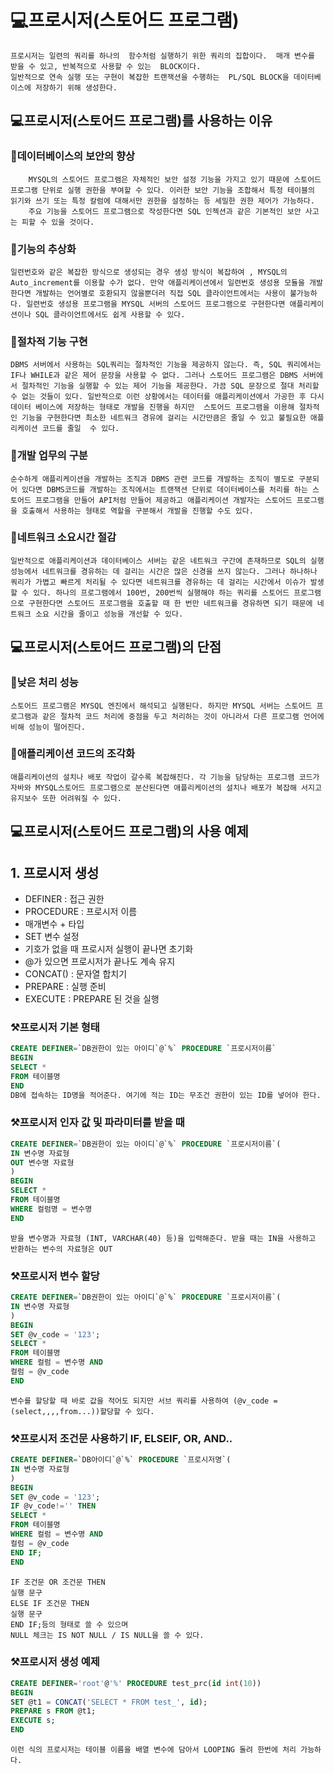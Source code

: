 # 💻프로시저(스토어드 프로그램) 
    프로시저는 일련의 쿼리를 하나의  함수처럼 실행하기 위한 쿼리의 집합이다.  매개 변수를 받을 수 있고, 반복적으로 사용할 수 있는  BLOCK이다.
    일반적으로 연속 실행 또는 구현이 복잡한 트랜잭션을 수행하는  PL/SQL BLOCK을 데이터베이스에 저장하기 위해 생성한다.

## 💻프로시저(스토어드 프로그램)를 사용하는 이유

### 🔑데이터베이스의 보안의 향상  
        MYSQL의 스토어드 프로그램은 자체적인 보안 설정 기능을 가지고 있기 때문에 스토어드 프로그램 단위로 실행 권한을 부여할 수 있다. 이러한 보안 기능을 조합해서 특정 테이블의 읽기와 쓰기 또는 특정 칼럼에 대해서만 권한을 설정하는 등 세밀한 권한 제어가 가능하다.
        주요 기능을 스토어드 프로그램으로 작성한다면 SQL 인젝션과 같은 기본적인 보안 사고는 피할 수 있을 것이다.

### 🔑기능의 추상화
    일련번호와 같은 복잡한 방식으로 생성되는 경우 생성 방식이 복잡하여 , MYSQL의 Auto_increment를 이용할 수가 없다. 만약 애플리케이션에서 일련번호 생성용 모듈을 개발한다면 개발하는 언어별로 호환되지 않을뿐더러 직접 SQL 클라이언트에서는 사용이 불가능하다. 일련번호 생성용 프로그램을 MYSQL 서버의 스토어드 프로그램으로 구현한다면 애플리케이션이나 SQL 클라이언트에서도 쉽게 사용할 수 있다.

### 🔑절차적 기능 구현
    DBMS 서버에서 사용하는 SQL쿼리는 절차적인 기능을 제공하지 않는다. 즉, SQL 쿼리에서는 IF나 WHILE과 같은 제어 문장을 사용할 수 없다. 그러나 스토어드 프로그램은 DBMS 서버에서 절차적인 기능을 실행할 수 있는 제어 기능을 제공한다. 가끔 SQL 문장으로 절대 처리할 수 없는 것들이 있다. 일반적으로 이런 상황에서는 데이터를 애플리케이션에서 가공한 후 다시 데이터 베이스에 저장하는 형태로 개발을 진행을 하지만  스토어드 프로그램을 이용해 절차적인 기능을 구현한다면 최소한 네트워크 경유에 걸리는 시간만큼은 줄일 수 있고 불필요한 애플리케이션 코드를 줄일  수 있다.

### 🔑개발 업무의 구분
    순수하게 애플리케이션을 개발하는 조직과 DBMS 관련 코드를 개발하는 조직이 별도로 구분되어 있다면 DBMS코드를 개발하는 조직에서는 트랜잭션 단위로 데이터베이스를 처리를 하는 스토어드 프로그램을 만들어 API처럼 만들어 제공하고 애플리케이션 개발자는 스토어드 프로그램을 호출해서 사용하는 형태로 역할을 구분해서 개발을 진행할 수도 있다.

### 🔑네트워크 소요시간 절감
    일반적으로 애플리케이션과 데이터베이스 서버는 같은 네트워크 구간에 존재하므로 SQL의 실행 성능에서 네트워크를 경유하는 데 걸리는 시간은 많은 신경을 쓰지 않는다. 그러나 하나하나 쿼리가 가볍고 빠르게 처리될 수 있다면 네트워크를 경유하는 데 걸리는 시간에서 이슈가 발생할 수 있다. 하나의 프로그램에서 100번, 200번씩 실행해야 하는 쿼리를 스토어드 프로그램으로 구현한다면 스토어드 프로그램을 호출할 때 한 번만 네트워크를 경유하면 되기 때문에 네트워크 소요 시간을 줄이고 성능을 개선할 수 있다.


## 💻프로시저(스토어드 프로그램)의 단점

### 🔨낮은 처리 성능
    스토어드 프로그램은 MYSQL 엔진에서 해석되고 실행된다. 하지만 MYSQL 서버는 스토어드 프로그램과 같은 절차적 코드 처리에 중점을 두고 처리하는 것이 아니라서 다른 프로그램 언어에 비해 성능이 떨어진다.

### 🔨애플리케이션 코드의 조각화
    애플리케이션의 설치나 배포 작업이 갈수록 복잡해진다. 각 기능을 담당하는 프로그램 코드가 자바와 MYSQL스토어드 프로그램으로 분산된다면 애플리케이션의 설치나 배포가 복잡해 서지고 유지보수 또한 어려워질 수 있다.



## 💻프로시저(스토어드 프로그램)의 사용 예제
## 1. 프로시저 생성
* DEFINER : 접근 권한 
* PROCEDURE : 프로시저 이름 
* 매개변수 + 타입 
* SET 변수 설정 
* 기호가 없을 때 프로시저 실행이 끝나면 초기화 
* @가 있으면 프로시저가 끝나도 계속 유지 
* CONCAT() : 문자열 합치기 
* PREPARE : 실행 준비 
* EXECUTE : PREPARE 된 것을 실행

### ⚒프로시저 기본 형태
````sql
CREATE DEFINER=`DB권한이 있는 아이디`@`%` PROCEDURE `프로시저이름`
BEGIN
SELECT *
FROM 테이블명
END
DB에 접속하는 ID명을 적어준다. 여기에 적는 ID는 무조건 권한이 있는 ID를 넣어야 한다.
````
### ⚒프로시저 인자 값 및 파라미터를 받을 때
````sql
CREATE DEFINER=`DB권한이 있는 아이디`@`%` PROCEDURE `프로시저이름`(
IN 변수명 자료형   
OUT 변수명 자료형
)
BEGIN
SELECT *
FROM 테이블명
WHERE 컬럼명 = 변수명
END
````
    받을 변수명과 자료형 (INT, VARCHAR(40) 등)을 입력해준다. 받을 때는 IN을 사용하고 반환하는 변수의 자료형은 OUT

### ⚒프로시저 변수 할당

````sql
CREATE DEFINER=`DB권한이 있는 아이디`@`%` PROCEDURE `프로시저이름`(
IN 변수명 자료형
)
BEGIN
SET @v_code = '123';
SELECT *
FROM 테이블명
WHERE 컬럼 = 변수명 AND
컬럼 = @v_code
END
````
    변수를 할당할 때 바로 값을 적어도 되지만 서브 쿼리를 사용하여 (@v_code = (select,,,,from...))할당할 수 있다.

### ⚒프로시저 조건문 사용하기 IF, ELSEIF, OR, AND..
```sql
CREATE DEFINER=`DB아이디`@`%` PROCEDURE `프로시저명`(
IN 변수명 자료형
)
BEGIN
SET @v_code = '123';
IF @v_code!='' THEN
SELECT *
FROM 테이블명
WHERE 컬럼 = 변수명 AND
컬럼 = @v_code
END IF;
END
```
    IF 조건문 OR 조건문 THEN
    실행 문구
    ELSE IF 조건문 THEN
    실행 문구
    END IF;등의 형태로 쓸 수 있으며
    NULL 체크는 IS NOT NULL / IS NULL을 쓸 수 있다.


### ⚒프로시저 생성 예제
```sql
CREATE DEFINER='root'@'%' PROCEDURE test_prc(id int(10))
BEGIN
SET @t1 = CONCAT('SELECT * FROM test_', id);
PREPARE s FROM @t1;
EXECUTE s;
END
```
    이런 식의 프로시저는 테이블 이름을 배열 변수에 담아서 LOOPING 돌려 한번에 처리 가능하다.



​